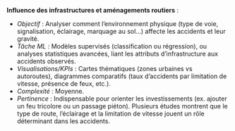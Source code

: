 **Influence des infrastructures et aménagements routiers** :
- *Objectif* : Analyser comment l’environnement physique (type de voie, signalisation, éclairage, marquage au sol…) affecte les accidents et leur gravité.
- *Tâche ML* : Modèles supervisés (classification ou régression), ou analyses statistiques avancées, liant les attributs d’infrastructure aux accidents observés.
- *Visualisations/KPIs* : Cartes thématiques (zones urbaines vs autoroutes), diagrammes comparatifs (taux d’accidents par limitation de vitesse, présence de feux, etc.).
- *Complexité* : Moyenne.
- *Pertinence* : Indispensable pour orienter les investissements (ex. ajouter un feu tricolore ou un passage piéton). Plusieurs études montrent que le type de route, l’éclairage et la limitation de vitesse jouent un rôle déterminant dans les accidents.